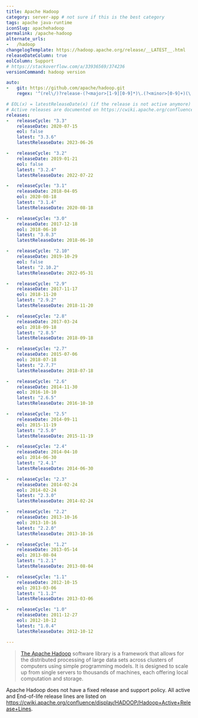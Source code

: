 ```yaml
---
title: Apache Hadoop
category: server-app # not sure if this is the best category
tags: apache java-runtime
iconSlug: apachehadoop
permalink: /apache-hadoop
alternate_urls:
-   /hadoop
changelogTemplate: https://hadoop.apache.org/release/__LATEST__.html
releaseDateColumn: true
eolColumn: Support
# https://stackoverflow.com/a/33936569/374236
versionCommand: hadoop version

auto:
-   git: https://github.com/apache/hadoop.git
    regex: '^(rel\/)?release-(?<major>[1-9][0-9]*)\.(?<minor>[0-9]+)(\.(?<patch>[0-9]+))?$'

# EOL(x) = latestReleaseDate(x) (if the release is not active anymore)
# Active releases are documented on https://cwiki.apache.org/confluence/display/HADOOP/Hadoop+Active+Release+Lines.
releases:
-   releaseCycle: "3.3"
    releaseDate: 2020-07-15
    eol: false
    latest: "3.3.6"
    latestReleaseDate: 2023-06-26

-   releaseCycle: "3.2"
    releaseDate: 2019-01-21
    eol: false
    latest: "3.2.4"
    latestReleaseDate: 2022-07-22

-   releaseCycle: "3.1"
    releaseDate: 2018-04-05
    eol: 2020-08-18
    latest: "3.1.4"
    latestReleaseDate: 2020-08-18

-   releaseCycle: "3.0"
    releaseDate: 2017-12-18
    eol: 2018-06-10
    latest: "3.0.3"
    latestReleaseDate: 2018-06-10

-   releaseCycle: "2.10"
    releaseDate: 2019-10-29
    eol: false
    latest: "2.10.2"
    latestReleaseDate: 2022-05-31

-   releaseCycle: "2.9"
    releaseDate: 2017-11-17
    eol: 2018-11-20
    latest: "2.9.2"
    latestReleaseDate: 2018-11-20

-   releaseCycle: "2.8"
    releaseDate: 2017-03-24
    eol: 2018-09-18
    latest: "2.8.5"
    latestReleaseDate: 2018-09-18

-   releaseCycle: "2.7"
    releaseDate: 2015-07-06
    eol: 2018-07-18
    latest: "2.7.7"
    latestReleaseDate: 2018-07-18

-   releaseCycle: "2.6"
    releaseDate: 2014-11-30
    eol: 2016-10-10
    latest: "2.6.5"
    latestReleaseDate: 2016-10-10

-   releaseCycle: "2.5"
    releaseDate: 2014-09-11
    eol: 2015-11-19
    latest: "2.5.0"
    latestReleaseDate: 2015-11-19

-   releaseCycle: "2.4"
    releaseDate: 2014-04-10
    eol: 2014-06-30
    latest: "2.4.1"
    latestReleaseDate: 2014-06-30

-   releaseCycle: "2.3"
    releaseDate: 2014-02-24
    eol: 2014-02-24
    latest: "2.3.0"
    latestReleaseDate: 2014-02-24

-   releaseCycle: "2.2"
    releaseDate: 2013-10-16
    eol: 2013-10-16
    latest: "2.2.0"
    latestReleaseDate: 2013-10-16

-   releaseCycle: "1.2"
    releaseDate: 2013-05-14
    eol: 2013-08-04
    latest: "1.2.1"
    latestReleaseDate: 2013-08-04

-   releaseCycle: "1.1"
    releaseDate: 2012-10-15
    eol: 2013-03-06
    latest: "1.1.2"
    latestReleaseDate: 2013-03-06

-   releaseCycle: "1.0"
    releaseDate: 2011-12-27
    eol: 2012-10-12
    latest: "1.0.4"
    latestReleaseDate: 2012-10-12

---
```


> [The Apache Hadoop](https://hadoop.apache.org/) software library is a framework that allows for
> the distributed processing of large data sets across clusters of computers using simple
> programming models. It is designed to scale up from single servers to thousands of machines,
> each offering local computation and storage.

Apache Hadoop does not have a fixed release and support policy. All active and End-of-life release
lines are listed on <https://cwiki.apache.org/confluence/display/HADOOP/Hadoop+Active+Release+Lines>.
